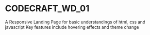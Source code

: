 # CODECRAFT_WD_01
A Responsive Landing Page for basic understandings of html, css and javascript
Key features include hovering effects and theme change
